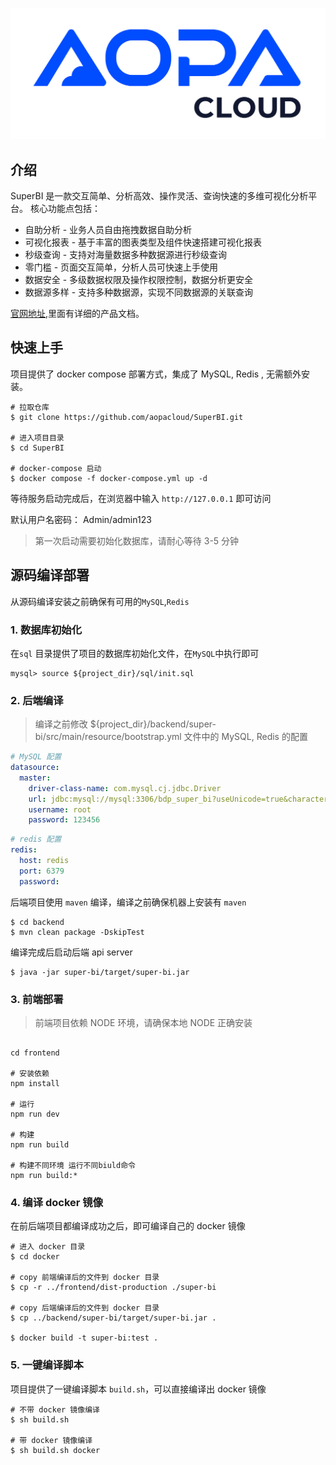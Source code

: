 ![](doc/img/logo0.png)

## 介绍

SuperBI 是一款交互简单、分析高效、操作灵活、查询快速的多维可视化分析平台。
核心功能点包括：

- 自助分析 - 业务人员自由拖拽数据自助分析
- 可视化报表 - 基于丰富的图表类型及组件快速搭建可视化报表
- 秒级查询 - 支持对海量数据多种数据源进行秒级查询
- 零门槛 - 页面交互简单，分析人员可快速上手使用
- 数据安全 - 多级数据权限及操作权限控制，数据分析更安全
- 数据源多样 - 支持多种数据源，实现不同数据源的关联查询

[官网地址](https://superbi.aopacloud.net/),里面有详细的产品文档。

## 快速上手

项目提供了 docker compose 部署方式，集成了 MySQL, Redis , 无需额外安装。

```shell
# 拉取仓库
$ git clone https://github.com/aopacloud/SuperBI.git

# 进入项目目录
$ cd SuperBI

# docker-compose 启动
$ docker compose -f docker-compose.yml up -d
```
等待服务启动完成后，在浏览器中输入 `http://127.0.0.1` 即可访问

默认用户名密码： Admin/admin123

> 第一次启动需要初始化数据库，请耐心等待 3-5 分钟


## 源码编译部署

从源码编译安装之前确保有可用的`MySQL`,`Redis`

### 1. 数据库初始化

在`sql` 目录提供了项目的数据库初始化文件，在`MySQL`中执行即可

```shell
mysql> source ${project_dir}/sql/init.sql
```

### 2. 后端编译

> 编译之前修改 ${project_dir}/backend/super-bi/src/main/resource/bootstrap.yml 文件中的 MySQL, Redis 的配置

```yaml
# MySQL 配置
datasource:
  master:
    driver-class-name: com.mysql.cj.jdbc.Driver
    url: jdbc:mysql://mysql:3306/bdp_super_bi?useUnicode=true&characterEncoding=utf8&zeroDateTimeBehavior=convertToNull&useSSL=true&serverTimezone=GMT%2B8
    username: root
    password: 123456
```

```yaml
# redis 配置
redis:
  host: redis
  port: 6379
  password:
```

后端项目使用 `maven` 编译，编译之前确保机器上安装有 `maven`

```shell
$ cd backend
$ mvn clean package -DskipTest
```

编译完成后启动后端 api server

```shell
$ java -jar super-bi/target/super-bi.jar
```

### 3. 前端部署

> 前端项目依赖 NODE 环境，请确保本地 NODE 正确安装

```shell

cd frontend

# 安装依赖
npm install

# 运行
npm run dev

# 构建
npm run build

# 构建不同环境 运行不同biuld命令
npm run build:*
```

### 4. 编译 docker 镜像

在前后端项目都编译成功之后，即可编译自己的 docker 镜像

```shell
# 进入 docker 目录
$ cd docker

# copy 前端编译后的文件到 docker 目录
$ cp -r ../frontend/dist-production ./super-bi

# copy 后端编译后的文件到 docker 目录
$ cp ../backend/super-bi/target/super-bi.jar .

$ docker build -t super-bi:test .
```

### 5. 一键编译脚本
项目提供了一键编译脚本 `build.sh`，可以直接编译出 docker 镜像

```shell
# 不带 docker 镜像编译
$ sh build.sh

# 带 docker 镜像编译
$ sh build.sh docker
```
